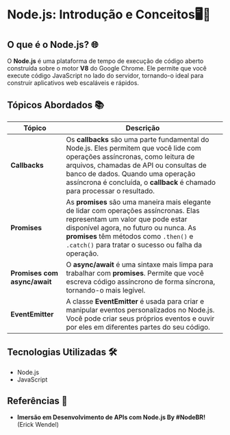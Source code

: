 # Node.js: Introdução e Conceitos🖥️🚩

## O que é o Node.js? 🌐

O **Node.js** é uma plataforma de tempo de execução de código aberto construída sobre o motor **V8** do Google Chrome. Ele permite que você execute código JavaScript no lado do servidor, tornando-o ideal para construir aplicativos web escaláveis e rápidos.

## Tópicos Abordados 📚

| Tópico                | Descrição                                                                                                                                                                                                                   |
|-----------------------|-----------------------------------------------------------------------------------------------------------------------------------------------------------------------------------------------------------------------------|
| **Callbacks**         | Os **callbacks** são uma parte fundamental do Node.js. Eles permitem que você lide com operações assíncronas, como leitura de arquivos, chamadas de API ou consultas de banco de dados. Quando uma operação assíncrona é concluída, o **callback** é chamado para processar o resultado. |
| **Promises**          | As **promises** são uma maneira mais elegante de lidar com operações assíncronas. Elas representam um valor que pode estar disponível agora, no futuro ou nunca. As **promises** têm métodos como `.then()` e `.catch()` para tratar o sucesso ou falha da operação. |
| **Promises com async/await** | O **async/await** é uma sintaxe mais limpa para trabalhar com **promises**. Permite que você escreva código assíncrono de forma síncrona, tornando-o mais legível. |
| **EventEmitter**      | A classe **EventEmitter** é usada para criar e manipular eventos personalizados no Node.js. Você pode criar seus próprios eventos e ouvir por eles em diferentes partes do seu código.                                        |

## Tecnologias Utilizadas 🛠️

- Node.js
- JavaScript

## Referências 📖

- **Imersão em Desenvolvimento de APIs com Node.js By #NodeBR!** (Erick Wendel)